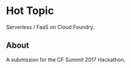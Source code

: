 # Hot Topic

Serverless / FaaS on Cloud Foundry.

## About

A submission for the CF Summit 2017 Hackathon.


